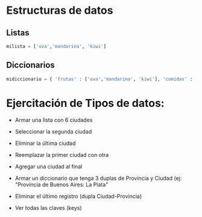 # Estructuras de datos

## Listas

```python
milista = ['uva','mandarina', 'kiwi']
```
## Diccionarios

```python
midiccionario = { 'frutas' : ['uva','mandarina', 'kiwi'], 'comidas' : ['milanesa','pizza','asado'] } 
```



# Ejercitación de Tipos de datos:

- Armar una lista con 6 ciudades

- Seleccionar la segunda ciudad

- Eliminar la última ciudad

- Reemplazar la primer ciudad con otra

- Agregar una ciudad al final

- Armar un diccionario que tenga 3 duplas de Provincia y Ciudad (ej: "Provincia de Buenos Aires: La Plata"

- Eliminar el último registro (dupla Ciudad-Provincia)

- Ver todas las claves (keys)
